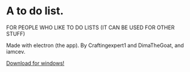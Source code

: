 # A to do list.
FOR PEOPLE WHO LIKE TO DO LISTS (IT CAN BE USED FOR OTHER STUFF)

Made with electron (the app). By Craftingexpert1 and DimaTheGoat, and iamcev.

<a href="https://github.com/Craftingexpert1/a-to-do-list/releases/download/v1.0.0/windows.zip" target="_blank">Download for windows!</a>
